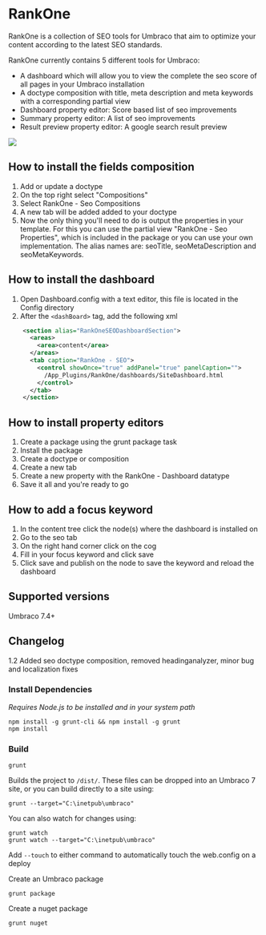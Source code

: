 # RankOne

RankOne is a collection of SEO tools for Umbraco that aim to optimize your content according to the latest SEO standards.

RankOne currently contains 5 different tools for Umbraco:
- A dashboard which will allow you to view the complete the seo score of all pages in your Umbraco installation
- A doctype composition with title, meta description and meta keywords with a corresponding partial view
- Dashboard property editor: Score based list of seo improvements
- Summary property editor: A list of seo improvements
- Result preview property editor: A google search result preview

![](https://www.github.com/markwemekamp/RankOne-Umbraco-SEO-Tool/raw/master/docs/assets/img/dashboard.png)


## How to install the fields composition ##

1. Add or update a doctype
2. On the top right select "Compositions"
3. Select RankOne - Seo Compositions
4. A new tab will be added added to your doctype
5. Now the only thing you'll need to do is output the properties in your template. For this you can use the partial view "RankOne - Seo Properties", which is included in the  package or you can use your own implementation. The alias names are: seoTitle, seoMetaDescription and seoMetaKeywords.

## How to install the dashboard ##

1. Open Dashboard.config with a text editor, this file is located in the Config directory
2. After the <code>&lt;dashBoard&gt;</code> tag, add the following xml

```xml
    <section alias="RankOneSEODashboardSection">
      <areas>
        <area>content</area>
      </areas>
      <tab caption="RankOne - SEO">
        <control showOnce="true" addPanel="true" panelCaption="">
          /App_Plugins/RankOne/dashboards/SiteDashboard.html
        </control>
      </tab>
    </section>
```

## How to install property editors ##

1. Create a package using the grunt package task
2. Install the package
3. Create a doctype or composition
4. Create a new tab
5. Create a new property with the RankOne - Dashboard datatype
6. Save it all and you're ready to go

## How to add a focus keyword ##

1. In the content tree click the node(s) where the dashboard is installed on
2. Go to the seo tab
3. On the right hand corner click on the cog
4. Fill in your focus keyword and click save
4. Click save and publish on the node to save the keyword and reload the dashboard

## Supported versions ##
Umbraco 7.4+

## Changelog ##

1.2 Added seo doctype composition, removed headinganalyzer, minor bug and localization fixes

### Install Dependencies ###
*Requires Node.js to be installed and in your system path*

    npm install -g grunt-cli && npm install -g grunt
    npm install

### Build ###
    grunt

   Builds the project to `/dist/`.  These files can be dropped into an Umbraco 7 site, or you can build directly to a site using:

    grunt --target="C:\inetpub\umbraco"

You can also watch for changes using:

    grunt watch
    grunt watch --target="C:\inetpub\umbraco"


Add `--touch` to either command to automatically touch the web.config on a deploy

Create an Umbraco package

    grunt package

Create a nuget package

    grunt nuget
